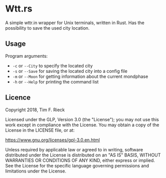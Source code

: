 # Wtt.rs
A simple wttr.in wrapper for Unix terminals, written in Rust. Has the possibility to save the used city location.

## Usage
Program arguments:
* `-c` or `--City` to specify the located city
* `-s` or `--Save` for saving the located city into a config file
* `-m` or `--Moon` for getting information about the current mondphase
* `-h` or `--Help` for printing the command list

## Licence
Copyright 2018, Tim F. Rieck

Licensed under the GLP, Version 3.0 (the "License"); you may not use this work except in compliance with the License. You may obtain a copy of the License in the LICENSE file, or at:

https://www.gnu.org/licenses/gpl-3.0.en.html

Unless required by applicable law or agreed to in writing, software distributed under the License is distributed on an "AS IS" BASIS, WITHOUT WARRANTIES OR CONDITIONS OF ANY KIND, either express or implied. See the License for the specific language governing permissions and limitations under the License.
